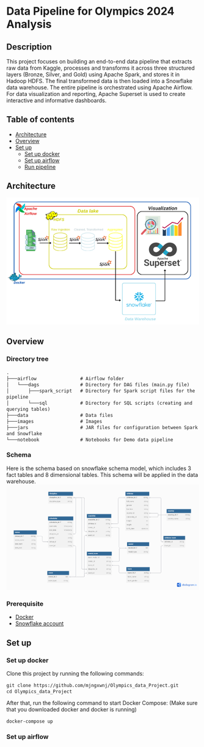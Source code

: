 # Data Pipeline for Olympics 2024 Analysis
## Description
This project focuses on building an end-to-end data pipeline that extracts raw data from Kaggle, processes and transforms it across three structured layers (Bronze, Silver, and Gold) using Apache Spark, and stores it in Hadoop HDFS. The final transformed data is then loaded into a Snowflake data warehouse. The entire pipeline is orchestrated using Apache Airflow. For data visualization and reporting, Apache Superset is used to create interactive and informative dashboards.
## Table of contents
- [Architecture](#Architecture)
- [Overview](#Overview)
- [Set up](#Set-up)
  - [Set up docker](#Set-up-docker)
  - [Set up airflow](#Set-up-airflow)
  - [Run pipeline](#Run-pipeline)
## Architecture
![Architecture](https://github.com/mjngxwnj/Olympics_data_Project/blob/master/images/Architecture.png)
## Overview
### Directory tree
```
.
├───airflow                # Airflow folder
│   └───dags               # Directory for DAG files (main.py file)
│       ├───spark_script   # Directory for Spark script files for the pipeline
│       └───sql            # Directory for SQL scripts (creating and querying tables)
├───data                   # Data files
├───images                 # Images
├───jars                   # JAR files for configuration between Spark and Snowflake
└───notebook               # Notebooks for Demo data pipeline
```
### Schema
Here is the schema based on snowflake schema model, which includes 3 fact tables and 8 dimensional tables.
This schema will be applied in the data warehouse.
![Schema](https://github.com/mjngxwnj/Olympics_data_Project/blob/master/images/Snowflake_schema.png)
### Prerequisite
- [Docker](https://www.docker.com/products/docker-desktop)
- [Snowflake account](https://www.snowflake.com/en/data-cloud/platform)
## Set up
### Set up docker
Clone this project by running the following commands:
```
git clone https://github.com/mjngxwnj/Olympics_data_Project.git
cd Olympics_data_Project
```
After that, run the following command to start Docker Compose: (Make sure that you downloaded docker and docker is running)
```
docker-compose up
```
### Set up airflow

